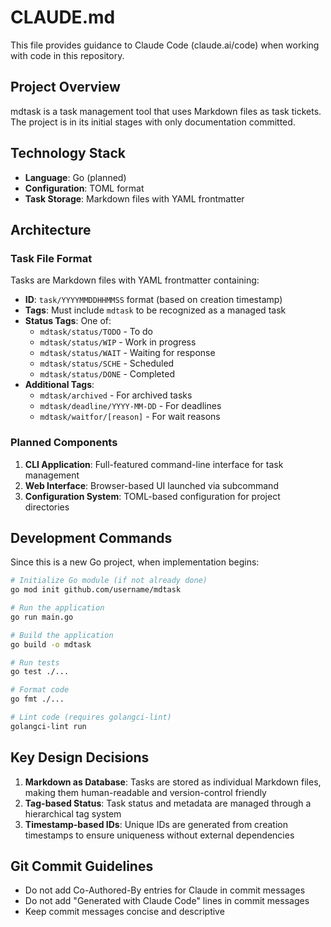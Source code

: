 # CLAUDE.md

This file provides guidance to Claude Code (claude.ai/code) when working with code in this repository.

## Project Overview

mdtask is a task management tool that uses Markdown files as task tickets. The project is in its initial stages with only documentation committed.

## Technology Stack

- **Language**: Go (planned)
- **Configuration**: TOML format
- **Task Storage**: Markdown files with YAML frontmatter

## Architecture

### Task File Format

Tasks are Markdown files with YAML frontmatter containing:
- **ID**: `task/YYYYMMDDHHMMSS` format (based on creation timestamp)
- **Tags**: Must include `mdtask` to be recognized as a managed task
- **Status Tags**: One of:
  - `mdtask/status/TODO` - To do
  - `mdtask/status/WIP` - Work in progress
  - `mdtask/status/WAIT` - Waiting for response
  - `mdtask/status/SCHE` - Scheduled
  - `mdtask/status/DONE` - Completed
- **Additional Tags**:
  - `mdtask/archived` - For archived tasks
  - `mdtask/deadline/YYYY-MM-DD` - For deadlines
  - `mdtask/waitfor/[reason]` - For wait reasons

### Planned Components

1. **CLI Application**: Full-featured command-line interface for task management
2. **Web Interface**: Browser-based UI launched via subcommand
3. **Configuration System**: TOML-based configuration for project directories

## Development Commands

Since this is a new Go project, when implementation begins:

```bash
# Initialize Go module (if not already done)
go mod init github.com/username/mdtask

# Run the application
go run main.go

# Build the application
go build -o mdtask

# Run tests
go test ./...

# Format code
go fmt ./...

# Lint code (requires golangci-lint)
golangci-lint run
```

## Key Design Decisions

1. **Markdown as Database**: Tasks are stored as individual Markdown files, making them human-readable and version-control friendly
2. **Tag-based Status**: Task status and metadata are managed through a hierarchical tag system
3. **Timestamp-based IDs**: Unique IDs are generated from creation timestamps to ensure uniqueness without external dependencies

## Git Commit Guidelines

- Do not add Co-Authored-By entries for Claude in commit messages
- Do not add "Generated with Claude Code" lines in commit messages
- Keep commit messages concise and descriptive